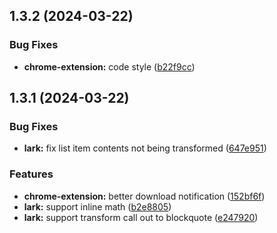 ## 1.3.2 (2024-03-22)


### Bug Fixes

* **chrome-extension:** code style ([b22f9cc](https://github.com/lujunji4113/dolphin/commit/b22f9cc1f2c5a449a8873c94304af72686f0af60))


## 1.3.1 (2024-03-22)


### Bug Fixes

* **lark:** fix list item contents not being transformed ([647e951](https://github.com/lujunji4113/dolphin/commit/647e9519753b0c2a6310f2f9d62715c729782c33))


### Features

* **chrome-extension:** better download notification ([152bf6f](https://github.com/lujunji4113/dolphin/commit/152bf6f701c31a3cd13dfd5eeff9188386a22582))
* **lark:** support inline math ([b2e8805](https://github.com/lujunji4113/dolphin/commit/b2e8805cbe6a7e488d1d5707b2f45c889dfa0bfb))
* **lark:** support transform call out to blockquote ([e247920](https://github.com/lujunji4113/dolphin/commit/e2479208597cdb24e2770b4080ef8fe637538862))



